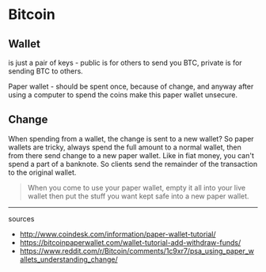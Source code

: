 # Bitcoin

## Wallet

is just a pair of keys - public is for others to send you BTC, private is for sending BTC to others.

Paper wallet - should be spent once, because of change, and anyway after using a computer to spend the coins make this paper wallet unsecure.

## Change

When spending from a wallet, the change is sent to a new wallet?
So paper wallets are tricky, always spend the full amount to a normal wallet, then from there send change to a new paper wallet.
Like in fiat money, you can't spend a part of a banknote.
So clients send the remainder of the transaction to the original wallet.

> When you come to use your paper wallet, empty it all into your live wallet then put the stuff you want kept safe into a new paper wallet.

---
sources
- http://www.coindesk.com/information/paper-wallet-tutorial/
- https://bitcoinpaperwallet.com/wallet-tutorial-add-withdraw-funds/
- https://www.reddit.com/r/Bitcoin/comments/1c9xr7/psa_using_paper_wallets_understanding_change/
